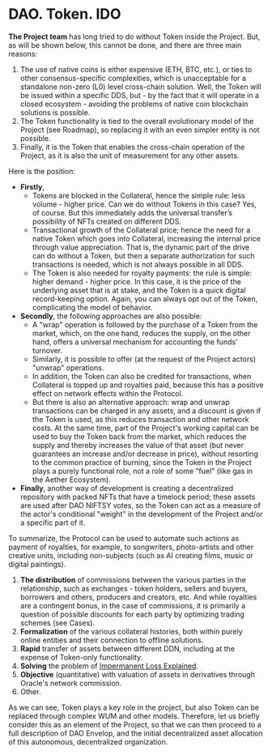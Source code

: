 # DAO. Token. IDO

**The Project team** has long tried to do without Token inside the Project. But, as will be shown below, this cannot be done, and there are three main reasons:

1. The use of native coins is either expensive (ETH, BTC, etc.), or ties to other consensus-specific complexities, which is unacceptable for a standalone non-zero (L0) level cross-chain solution. Well, the Token will be issued within a specific DDS, but - by the fact that it will operate in a closed ecosystem - avoiding the problems of native coin blockchain solutions is possible.
2. The Token functionality is tied to the overall evolutionary model of the Project (see Roadmap), so replacing it with an even simpler entity is not possible.
3. Finally, it is the Token that enables the cross-chain operation of the Project, as it is also the unit of measurement for any other assets.

Here is the position:

* **Firstly**,&#x20;
  * Tokens are blocked in the Collateral, hence the simple rule: less volume - higher price. Can we do without Tokens in this case? Yes, of course. But this immediately adds the universal transfer’s possibility of NFTs created on different DDS.
  * Transactional growth of the Collateral price; hence the need for a native Token which goes into Collateral, increasing the internal price through value appreciation. That is, the dynamic part of the drive can do without a Token, but then a separate authorization for such transactions is needed, which is not always possible in all DDS.
  * The Token is also needed for royalty payments: the rule is simple: higher demand - higher price. In this case, it is the price of the underlying asset that is at stake, and the Token is a quick digital record-keeping option. Again, you can always opt out of the Token, complicating the model of behavior.
* **Secondly**, the following approaches are also possible:
  * A "wrap" operation is followed by the purchase of a Token from the market, which, on the one hand, reduces the supply, on the other hand, offers a universal mechanism for accounting the funds’ turnover.
  * Similarly, it is possible to offer (at the request of the Project actors) "unwrap" operations.
  * In addition, the Token can also be credited for transactions, when Collateral is topped up and royalties paid, because this has a positive effect on network effects within the Protocol.
  * But there is also an alternative approach: wrap and unwrap transactions can be charged in any assets, and a discount is given if the Token is used, as this reduces transaction and other network costs. At the same time, part of the Project's working capital can be used to buy the Token back from the market, which reduces the supply and thereby increases the value of that asset (but never guarantees an increase and/or decrease in price), without resorting to the common practice of burning, since the Token in the Project plays a purely functional role, not a role of some "fuel" (like gas in the Aether Ecosystem).
* **Finally**, another way of development is creating a decentralized repository with packed NFTs that have a timelock period; these assets are used after DAO NIFTSY votes, so the Token can act as a measure of the actor's conditional "weight" in the development of the Project and/or a specific part of it.

To summarize, the Protocol can be used to automate such actions as payment of royalties, for example, to songwriters, photo-artists and other creative units, including non-subjects (such as AI creating films, music or digital paintings).

1. **The distribution** of commissions between the various parties in the relationship, such as exchanges - token holders, sellers and buyers, borrowers and others, producers and creators, etc. And while royalties are a contingent bonus, in the case of commissions, it is primarily a question of possible discounts for each party by optimizing trading schemes (see Cases).
2. **Formalization** of the various collateral histories, both within purely online entities and their connection to offline solutions.
3. **Rapid** transfer of assets between different DDN, including at the expense of Token-only functionality.
4. **Solving** the problem of [Impermanent Loss Explained](https://academy.binance.com/en/articles/impermanent-loss-explained).
5. **Objective** (quantitative) with valuation of assets in derivatives through Oracle's network commission.
6. Other.

As we can see, Token plays a key role in the project, but also Token can be replaced through complex WUM and other models. Therefore, let us briefly consider this as an element of the Project, so that we can then proceed to a full description of DAO Envelop, and the initial decentralized asset allocation of this autonomous, decentralized organization.
